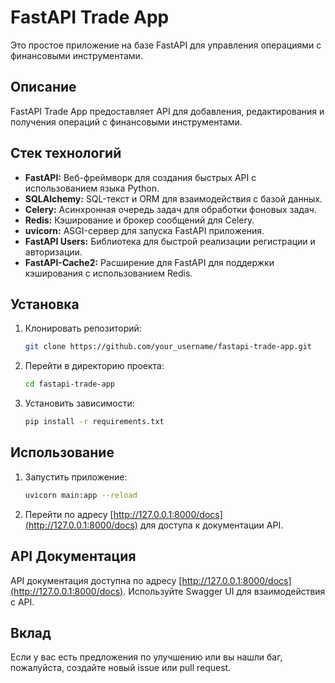 # FastAPI Trade App

Это простое приложение на базе FastAPI для управления операциями с финансовыми инструментами.

## Описание

FastAPI Trade App предоставляет API для добавления, редактирования и получения операций с финансовыми инструментами.

## Стек технологий

- **FastAPI:** Веб-фреймворк для создания быстрых API с использованием языка Python.
- **SQLAlchemy:** SQL-текст и ORM для взаимодействия с базой данных.
- **Celery:** Асинхронная очередь задач для обработки фоновых задач.
- **Redis:** Кэширование и брокер сообщений для Celery.
- **uvicorn:** ASGI-сервер для запуска FastAPI приложения.
- **FastAPI Users:** Библиотека для быстрой реализации регистрации и авторизации.
- **FastAPI-Cache2:** Расширение для FastAPI для поддержки кэширования с использованием Redis.

## Установка

1. Клонировать репозиторий:

    ```bash
    git clone https://github.com/your_username/fastapi-trade-app.git
    ```

2. Перейти в директорию проекта:

    ```bash
    cd fastapi-trade-app
    ```

3. Установить зависимости:

    ```bash
    pip install -r requirements.txt
    ```

## Использование

1. Запустить приложение:

    ```bash
    uvicorn main:app --reload
    ```

2. Перейти по адресу [http://127.0.0.1:8000/docs](http://127.0.0.1:8000/docs) для доступа к документации API.

## API Документация

API документация доступна по адресу [http://127.0.0.1:8000/docs](http://127.0.0.1:8000/docs). Используйте Swagger UI для взаимодействия с API.

## Вклад

Если у вас есть предложения по улучшению или вы нашли баг, пожалуйста, создайте новый issue или pull request.

